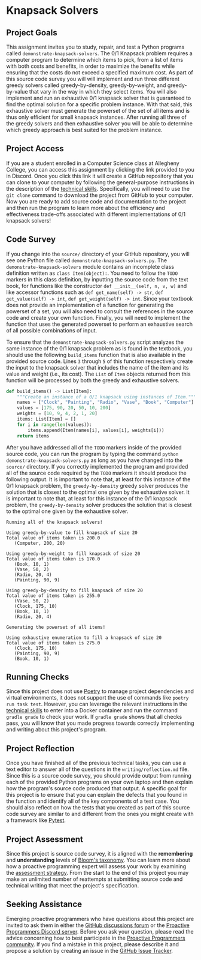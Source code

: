 # Knapsack Solvers

## Project Goals

This assignment invites you to study, repair, and test a Python programs called
`demonstrate-knapsack-solvers`. The 0/1 Knapsack problem requires a computer
program to determine which items to pick, from a list of items with both costs
and benefits, in order to maximize the benefits while ensuring that the costs do
not exceed a specified maximum cost. As part of this source code survey you will
will implement and run three different greedy solvers called greedy-by-density,
greedy-by-weight, and greedy-by-value that vary in the way in which they select
items. You will also implement and run an exhaustive 0/1 knapsack solver that is
guaranteed to find the optimal solution for a specific problem instance. With
that said, this exhaustive solver must generate the powerset of the set of all
items and is thus only efficient for small knapsack instances. After running all
three of the greedy solvers and then exhaustive solver you will be able to
determine which greedy approach is best suited for the problem instance.

## Project Access

If you are a student enrolled in a Computer Science class at Allegheny College,
you can access this assignment by clicking the link provided to you in Discord.
Once you click this link it will create a GitHub repository that you can clone
to your computer by following the general-purpose instructions in the
description of the [technical
skills](/proactive-skills/introduction-proactive-skills/). Specifically, you
will need to use the `git clone` command to download the project from GitHub to
your computer. Now you are ready to add source code and documentation to the
project and then run the program to learn more about the efficiency and
effectiveness trade-offs associated with different implementations of 0/1
knapsack solvers!

## Code Survey

If you change into the `source/` directory of your GitHub repository, you will
see one Python file called `demonstrate-knapsack-solvers.py`. The
`demonstrate-knapsack-solvers` module contains an incomplete class definition
written as `class Item(object):`. You need to follow the `TODO` markers in this
class definition, by inputting the source code from the text book, for functions
like the constructor `def __init__(self, n, v, w)` and like accessor functions
such as `def get_name(self) -> str`, `def get_value(self) -> int`, `def
get_weight(self) -> int`. Since your textbook does not provide an implementation
of a function for generating the powerset of a set, you will also need to
consult the references in the source code and create your own function. Finally,
you will need to implement the function that uses the generated powerset to
perform an exhaustive search of all possible combinations of input.

To ensure that the `demonstrate-knapsack-solvers.py` script analyzes the same
instance of the 0/1 knapsack problem as is found in the textbook, you should use
the following `build_items` function that is also available in the provided
source code. Lines `3` through `5` of this function respectively create the
input to the knapsack solver that includes the name of the item and its value
and weight (i.e., its cost). The `List` of `Item` objects returned from this
function will be processed by both the greedy and exhaustive solvers.

```python linenums="1"
def build_items() -> List[Item]:
    """Create an instance of a 0/1 knapsack using instances of Item."""
    names = ["Clock", "Painting", "Radio", "Vase", "Book", "Computer"]
    values = [175, 90, 20, 50, 10, 200]
    weights = [10, 9, 4, 2, 1, 20]
    items: List[Item] = []
    for i in range(len(values)):
        items.append(Item(names[i], values[i], weights[i]))
    return items
```

After you have addressed all of the `TODO` markers inside of the provided source
code, you can run the program by typing the command `python
demonstrate-knapsack-solvers.py` as long as you have changed into the `source/`
directory. If you correctly implemented the program and provided all of the
source code required by the `TODO` markers it should produce the following
output. It is important to note that, at least for this instance of the 0/1
knapsack problem, the `greedy-by-density` greedy solver produces the solution
that is closest to the optimal one given by the exhaustive solver. It is
important to note that, at least for this instance of the 0/1 knapsack problem,
the `greedy-by-density` solver produces the solution that is closest to the
optimal one given by the exhaustive solver.

```text
Running all of the knapsack solvers!

Using greedy-by-value to fill knapsack of size 20
Total value of items taken is 200.0
   (Computer, 200, 20)

Using greedy-by-weight to fill knapsack of size 20
Total value of items taken is 170.0
   (Book, 10, 1)
   (Vase, 50, 2)
   (Radio, 20, 4)
   (Painting, 90, 9)

Using greedy-by-density to fill knapsack of size 20
Total value of items taken is 255.0
   (Vase, 50, 2)
   (Clock, 175, 10)
   (Book, 10, 1)
   (Radio, 20, 4)

Generating the powerset of all items!

Using exhaustive enumeration to fill a knapsack of size 20
Total value of items taken is 275.0
   (Clock, 175, 10)
   (Painting, 90, 9)
   (Book, 10, 1)
```

## Running Checks

Since this project does not use [Poetry](https://python-poetry.org/) to manage
project dependencies and virtual environments, it does not support the use of
commands like `poetry run task test`. However, you can leverage the relevant
instructions in the [technical
skills](/proactive-skills/introduction-proactive-skills/) to enter into a Docker
container and run the command `gradle grade` to check your work. If `gradle
grade` shows that all checks pass, you will know that you made progress towards
correctly implementing and writing about this project's program.

## Project Reflection

Once you have finished all of the previous technical tasks, you can use a text
editor to answer all of the questions in the `writing/reflection.md` file. Since
this is a source code survey, you should provide output from running each of the
provided Python programs on your own laptop and then explain how the program's
source code produced that output. A specific goal for this project is to ensure
that you can explain the defects that you found in the function and identify all
of the key components of a test case. You should also reflect on how the tests
that you created as part of this source code survey are similar to and different
from the ones you might create with a framework like
[Pytest](https://docs.pytest.org/).

## Project Assessment

Since this project is source code survey, it is aligned with the **remembering**
and **understanding** levels of [Bloom's
taxonomy](proactive-learning/blooms-taxonomy/). You can learn more about how a
proactive programming expert will assess your work by examining the [assessment
strategy](/proactive-learning/assessment-strategy/). From the start to the end
of this project you may make an unlimited number of reattempts at submitting
source code and technical writing that meet the project's specification.

## Seeking Assistance

Emerging proactive programmers who have questions about this project are invited
to ask them in either the [GitHub discussions
forum](https://github.com/ProactiveProgrammers/www.proactiveprogrammers.com/discussions)
or the [Proactive Programmers Discord server](https://discord.gg/kjah8MFYbR).
Before you ask your question, please read the advice concerning how to best
participate in the [Proactive Programmers
community](https://proactiveprogrammers.com/proactive-community/community-connections/).
If you find a mistake in this project, please describe it and propose a solution
by creating an issue in the [GitHub Issue
Tracker](https://github.com/ProactiveProgrammers/www.proactiveprogrammers.com/issues).
